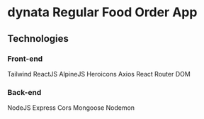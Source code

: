 # dynata Regular Food Order App

## Technologies

### Front-end

Tailwind
ReactJS
AlpineJS
Heroicons
Axios
React Router DOM

### Back-end

NodeJS
Express
Cors
Mongoose
Nodemon
